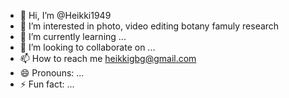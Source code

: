 - 👋 Hi, I’m @Heikki1949
- 👀 I’m interested in photo, video editing botany famuly research
- 🌱 I’m currently learning ...
- 💞️ I’m looking to collaborate on ...
- 📫 How to reach me heikkigbg@gmail.com
- 😄 Pronouns: ...
- ⚡ Fun fact: ...

<!---
Heikki1949/Heikki1949 is a ✨ special ✨ repository because its `README.md` (this file) appears on your GitHub profile.
You can click the Preview link to take a look at your changes.
--->
